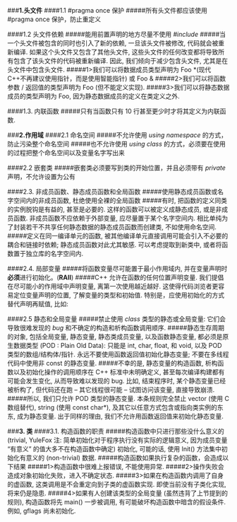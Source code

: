 ###**1.头文件**
####1.1 #pragma once 保护
#####所有头文件都应该使用 #pragma once 保护，防止重定义

####1.2 头文件依赖
#####能用前置声明的地方尽量不使用 *#include*
#####当一个头文件被包含的同时也引入了新的依赖, 一旦该头文件被修改, 代码就会被重新编译. 如果这个头文件又包含了其他头文件, 这些头文件的任何改变都将导致所有包含了该头文件的代码被重新编译. 因此, 我们倾向于减少包含头文件, 尤其是在头文件中包含头文件.
#####1>我们可以将数据成员类型声明为 Foo *(现代C++不再建议使用指针，而是使用智能指针) 或 Foo &
#####2>我们可以将函数参数 / 返回值的类型声明为 Foo (但不能定义实现).
#####3>我们可以将静态数据成员的类型声明为 Foo, 因为静态数据成员的定义在类定义之外.


####1.3. 内联函数
#####只有当函数只有 10 行甚至更少时才将其定义为内联函数.

###**2.作用域**
####2.1 命名空间
#####不允许使用 *using namespace* 的方式，防止污染整个命名空间
#####也不允许使用 *using class* 的方式，必须要在使用的过程把整个命名空间以及变量名字写出来

####2.2 嵌套类
#####嵌套类必须要写到类的开始位置，并且必须带有 *private* 声明，不允许设置为公有

####2.3. 非成员函数、静态成员函数和全局函数
#####使用静态成员函数或名字空间内的非成员函数, 杜绝使用全裸的全局函数
#####有时, 把函数的定义同类的实例脱钩是有益的, 甚至是必要的. 这样的函数可以被定义成静态成员, 或是非成员函数. 非成员函数不应依赖于外部变量, 应尽量置于某个名字空间内. 相比单纯为了封装若干不共享任何静态数据的静态成员函数而创建类, 不如使用命名空间.
#####定义在同一编译单元的函数, 被其他编译单元直接调用可能会引入不必要的耦合和链接时依赖; 静态成员函数对此尤其敏感. 可以考虑提取到新类中, 或者将函数置于独立库的名字空间内.

####2.4. 局部变量
#####将函数变量尽可能置于最小作用域内, 并在变量声明时**必须**进行初始化。(**RAII**)
#####C++ 允许在函数的任何位置声明变量. 我们提倡在尽可能小的作用域中声明变量, 离第一次使用越近越好. 这使得代码浏览者更容易定位变量声明的位置, 了解变量的类型和初始值. 特别是，应使用初始化的方式替代声明再赋值, 比如:

####2.5 静态和全局变量
#####禁止使用 *class* 类型的静态或全局变量: 它们会导致很难发现的 *bug* 和不确定的构造和析构函数调用顺序.
#####静态生存周期的对象, 包括全局变量, 静态变量, 静态类成员变量, 以及函数静态变量, 都必须是原生数据类型 (POD : Plain Old Data): 只能是 int, char, float, 和 void, 以及 POD 类型的数组/结构体/指针. 永远不要使用函数返回值初始化静态变量; 不要在多线程代码中使用非 const 的静态变量.
#####不幸的是, 静态变量的构造函数, 析构函数以及初始化操作的调用顺序在 C++ 标准中未明确定义, 甚至每次编译构建都有可能会发生变化, 从而导致难以发现的 bug. 比如, 结束程序时, 某个静态变量已经被析构了, 但代码还在跑 – 其它线程很可能 – 试图访问该变量, 直接导致崩溃.
#####所以, 我们只允许 POD 类型的静态变量. 本条规则完全禁止 vector (使用 C 数组替代), string (使用 const char*), 及其它以任意方式包含或指向类实例的东东, 成为静态变量. 出于同样的理由, 我们不允许用函数返回值来初始化静态变量.

###**3. 类**
####3.1. 构造函数的职责
#####构造函数中只进行那些没什么意义的 (trivial, YuleFox 注: 简单初始化对于程序执行没有实际的逻辑意义, 因为成员变量 “有意义” 的值大多不在构造函数中确定) 初始化, 可能的话, 使用 Init() 方法集中初始化有意义的 (non-trivial) 数据.
#####构造函数如果执行复杂的函数，会造成以下结果
#####1>构造函数中很难上报错误, 不能使用异常.
#####2>操作失败会造成对象初始化失败，进入不确定状态.
#####3>如果在构造函数内调用了自身的虚函数, 这类调用是不会重定向到子类的虚函数实现. 即使当前没有子类化实现, 将来仍是隐患.
#####4>如果有人创建该类型的全局变量 (虽然违背了上节提到的规则), 构造函数将先 main() 一步被调用, 有可能破坏构造函数中暗含的假设条件. 例如, gflags 尚未初始化.

